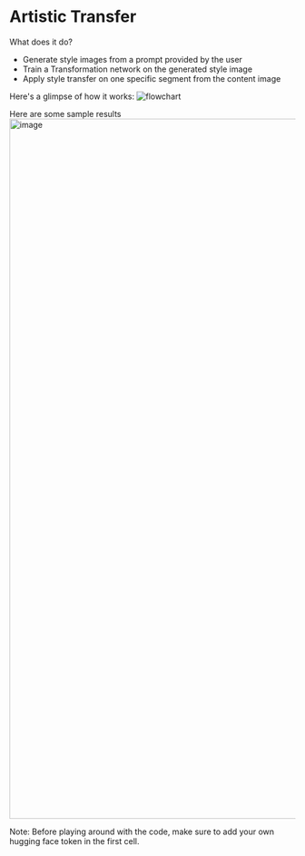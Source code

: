 # Artistic Transfer

What does it do?
- Generate style images from a prompt provided by the user
- Train a Transformation network on the generated style image
- Apply style transfer on one specific segment from the content image

Here's a glimpse of how it works:
![flowchart](https://github.com/insaiyancvk/Artistic-Transfer/assets/53230977/6428d3fb-209b-463b-8382-7b76d9370602)


Here are some sample results
<img width="1234" alt="image" src="https://github.com/insaiyancvk/Artistic-Transfer/assets/53230977/b5791bbd-8ebd-4452-93a0-7612f5729ac4">

Note: Before playing around with the code, make sure to add your own hugging face token in the first cell.
